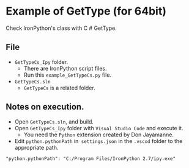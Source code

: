# Example of GetType (for 64bit)

Check IronPython's class with C # GetType.

## File

* `GetTypeCs_Ipy` folder.
  * There are IronPython script files.
  * Run this `example_GetTypeCs.py` file.
* `GetTypeCs.sln`
  * `GetTypeCs` is a related folder.

## Notes on execution.

* Open `GetTypeCs.sln`, and build.
* Open `GetTypeCs_Ipy` folder with `Visual Studio Code` and execute it.
  * You need the `Python` extension created by Don Jayamanne.
* Edit `python.pythonPath` in` settings.json` in the `.vscod` folder to the appropriate path.

```
"python.pythonPath": "C:/Program Files/IronPython 2.7/ipy.exe"
```
